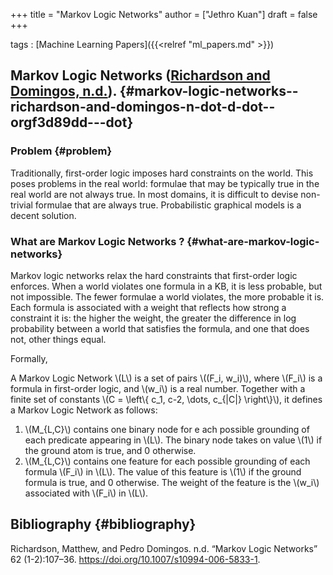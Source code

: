 +++
title = "Markov Logic Networks"
author = ["Jethro Kuan"]
draft = false
+++

tags
: [Machine Learning Papers]({{<relref "ml_papers.md" >}})

## Markov Logic Networks ([Richardson and Domingos, n.d.](#orgf3d89dd)). {#markov-logic-networks--richardson-and-domingos-n-dot-d-dot--orgf3d89dd---dot}

### Problem {#problem}

Traditionally, first-order logic imposes hard constraints on the
world. This poses problems in the real world: formulae that may be
typically true in the real world are not always true. In most domains,
it is difficult to devise non-trivial formulae that are always true.
Probabilistic graphical models is a decent solution.

### What are Markov Logic Networks ? {#what-are-markov-logic-networks}

Markov logic networks relax the hard constraints that first-order
logic enforces. When a world violates one formula in a KB, it is less
probable, but not impossible. The fewer formulae a world violates, the
more probable it is. Each formula is associated with a weight that
reflects how strong a constraint it is: the higher the weight, the
greater the difference in log probability between a world that
satisfies the formula, and one that does not, other things equal.

Formally,

A Markov Logic Network \\(L\\) is a set of pairs \\((F_i, w_i)\\), where \\(F_i\\)
is a formula in first-order logic, and \\(w_i\\) is a real number.
Together with a finite set of constants \\(C = \left\\{ c_1, c-2, \dots,
c\_{|C|} \right\\}\\), it defines a Markov Logic Network as follows:

1.  \\(M\_{L,C}\\) contains one binary node for e ach possible grounding of
    each predicate appearing in \\(L\\). The binary node takes on value \\(1\\)
    if the ground atom is true, and 0 otherwise.
2.  \\(M\_{L,C}\\) contains one feature for each possible grounding of each
    formula \\(F_i\\) in \\(L\\). The value of this feature is \\(1\\) if the
    ground formula is true, and 0 otherwise. The weight of the feature
    is the \\(w_i\\) associated with \\(F_i\\) in \\(L\\).

## Bibliography {#bibliography}

<a id="orgf3d89dd"></a>Richardson, Matthew, and Pedro Domingos. n.d. “Markov Logic Networks” 62 (1-2):107–36. <https://doi.org/10.1007/s10994-006-5833-1>.
